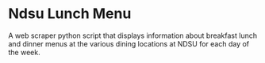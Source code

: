 Ndsu Lunch Menu
=============

A web scraper python script that displays information about breakfast lunch and dinner menus at the various dining locations at NDSU for each day of the week.
